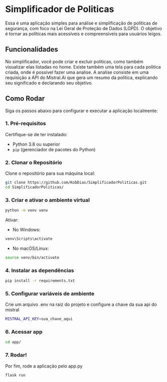 ﻿# Simplificador de Politicas

Essa é uma aplicação simples para análise e simplificação de políticas de segurança, com foco na Lei Geral de Proteção de Dados (LGPD). O objetivo é tornar as políticas mais acessíveis e compreensíveis para usuários leigos.

## Funcionalidades

No simplificador, você pode criar e excluir politicas, como também visualizar elas listadas no home.
Existe também uma tela para cada politica criada, onde é possivel fazer uma analise.
A analise consiste em uma requisição a API do Mistral.Ai que gera um resumo da politica, explicando seu significado e declarando seu objetivo. 

## Como Rodar

Siga os passos abaixo para configurar e executar a aplicação localmente:

### 1. Pré-requisitos

Certifique-se de ter instalado:
- Python 3.8 ou superior
- `pip` (gerenciador de pacotes do Python)

### 2. Clonar o Repositório

Clone o repositório para sua máquina local:

```bash
git clone https://github.com/KobDias/SimplificadorPoliticas.git
cd SimplificadorPoliticas/
```

### 3. Criar e ativar o ambiente virtual

```bash
python -m venv venv
```

Ativar:

- No Windows:
```bash
venv\Scripts\activate
```
- No macOS/Linux:
```bash
source venv/bin/activate
```
### 4. Instalar as dependências

```bash
pip install -r requirements.txt
```

### 5. Configurar variáveis de ambiente
Crie um arquivo .env na raiz do projeto e configure a chave da sua api do mistral
```bash
MISTRAL_API_KEY=sua_chave_aqui
```

### 6. Acessar app
```bash
cd app/
```

### 7. Rodar!

Por fim, rode a aplicação pelo app.py
```bash
flask run
```
